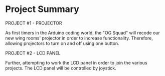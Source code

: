 # Project Summary

PROJECT #1 - PROJECTOR

As first timers in the Arduino coding world, the "OG Squad" will recode our new wing rooms' projector in order to increase functionality. Therefore, allowing projectors to turn on and off using one button. 

PROJECT #2 - LCD PANEL

Further, attempting to work the LCD panel in order to join the various projects. The LCD panel will be controlled by joystick.
